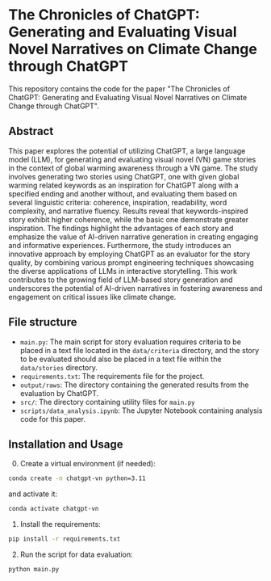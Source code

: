 # The Chronicles of ChatGPT: Generating and Evaluating Visual Novel Narratives on Climate Change through ChatGPT

This repository contains the code for the paper "The Chronicles of ChatGPT: Generating and Evaluating Visual Novel Narratives on Climate Change through ChatGPT".

## Abstract

This paper explores the potential of utilizing ChatGPT, a large language model (LLM), for generating and evaluating visual novel (VN) game stories in the context of global warming awareness through a VN game. The study involves generating two stories using ChatGPT, one with given global warming related keywords as an inspiration for ChatGPT along with a specified ending and another without, and evaluating them based on several linguistic criteria: coherence, inspiration, readability, word complexity, and narrative fluency. Results reveal that keywords-inspired story exhibit higher coherence, while the basic one demonstrate greater inspiration. The findings highlight the advantages of each story and emphasize the value of AI-driven narrative generation in creating engaging and informative experiences. Furthermore, the study introduces an innovative approach by employing ChatGPT as an evaluator for the story quality, by combining various prompt engineering techniques showcasing the diverse applications of LLMs in interactive storytelling. This work contributes to the growing field of LLM-based story generation and underscores the potential of AI-driven narratives in fostering awareness and engagement on critical issues like climate change.

## File structure
- `main.py`: The main script for story evaluation requires criteria to be placed in a text file located in the `data/criteria` directory, and the story to be evaluated should also be placed in a text file within the `data/stories` directory.
- `requirements.txt`: The requirements file for the project.
- `output/raws`: The directory containing the generated results from the evaluation by ChatGPT.
- `src/`: The directory containing utility files for `main.py`
- `scripts/data_analysis.ipynb`: The Jupyter Notebook containing analysis code for this paper.

## Installation and Usage
0. Create a virtual environment (if needed):
```bash
conda create -n chatgpt-vn python=3.11
```
and activate it:
```bash
conda activate chatgpt-vn
```
1. Install the requirements:
```bash
pip install -r requirements.txt
```
2. Run the script for data evaluation:
```bash
python main.py
```
